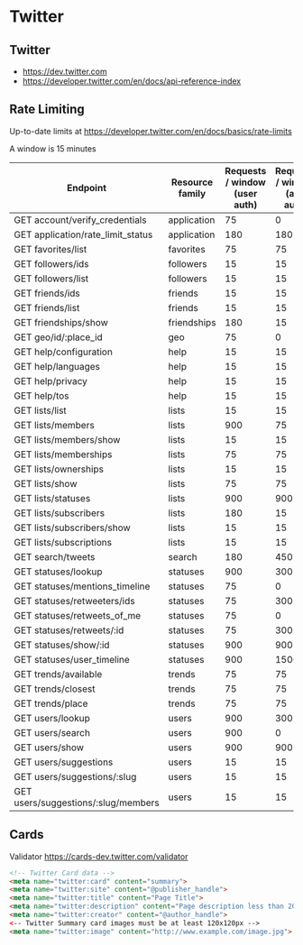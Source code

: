 # Twitter

## Twitter

* <https://dev.twitter.com>
* <https://developer.twitter.com/en/docs/api-reference-index>

## Rate Limiting

Up-to-date limits at <https://developer.twitter.com/en/docs/basics/rate-limits>

A window is 15 minutes

Endpoint                            | Resource family | Requests / window (user auth) | Requests / window (app auth)
---                                 | ---             | ---                           | ---
GET account/verify_credentials      | application     | 75                            | 0
GET application/rate_limit_status   | application     | 180                           | 180
GET favorites/list                  | favorites       | 75                            | 75
GET followers/ids                   | followers       | 15                            | 15
GET followers/list                  | followers       | 15                            | 15
GET friends/ids                     | friends         | 15                            | 15
GET friends/list                    | friends         | 15                            | 15
GET friendships/show                | friendships     | 180                           | 15
GET geo/id/:place_id                | geo             | 75                            | 0
GET help/configuration              | help            | 15                            | 15
GET help/languages                  | help            | 15                            | 15
GET help/privacy                    | help            | 15                            | 15
GET help/tos                        | help            | 15                            | 15
GET lists/list                      | lists           | 15                            | 15
GET lists/members                   | lists           | 900                           | 75
GET lists/members/show              | lists           | 15                            | 15
GET lists/memberships               | lists           | 75                            | 75
GET lists/ownerships                | lists           | 15                            | 15
GET lists/show                      | lists           | 75                            | 75
GET lists/statuses                  | lists           | 900                           | 900
GET lists/subscribers               | lists           | 180                           | 15
GET lists/subscribers/show          | lists           | 15                            | 15
GET lists/subscriptions             | lists           | 15                            | 15
GET search/tweets                   | search          | 180                           | 450
GET statuses/lookup                 | statuses        | 900                           | 300
GET statuses/mentions_timeline      | statuses        | 75                            | 0
GET statuses/retweeters/ids         | statuses        | 75                            | 300
GET statuses/retweets_of_me         | statuses        | 75                            | 0
GET statuses/retweets/:id           | statuses        | 75                            | 300
GET statuses/show/:id               | statuses        | 900                           | 900
GET statuses/user_timeline          | statuses        | 900                           | 1500
GET trends/available                | trends          | 75                            | 75
GET trends/closest                  | trends          | 75                            | 75
GET trends/place                    | trends          | 75                            | 75
GET users/lookup                    | users           | 900                           | 300
GET users/search                    | users           | 900                           | 0
GET users/show                      | users           | 900                           | 900
GET users/suggestions               | users           | 15                            | 15
GET users/suggestions/:slug         | users           | 15                            | 15
GET users/suggestions/:slug/members | users           | 15                            | 15

## Cards

Validator <https://cards-dev.twitter.com/validator>

```html
<!-- Twitter Card data -->
<meta name="twitter:card" content="summary">
<meta name="twitter:site" content="@publisher_handle">
<meta name="twitter:title" content="Page Title">
<meta name="twitter:description" content="Page description less than 200 characters">
<meta name="twitter:creator" content="@author_handle">
<-- Twitter Summary card images must be at least 120x120px -->
<meta name="twitter:image" content="http://www.example.com/image.jpg">
```
